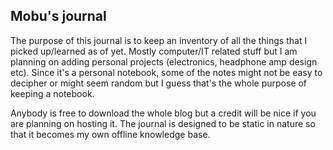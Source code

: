 ## Mobu's journal
The purpose of this journal is to keep an inventory of all the things that I picked up/learned as of yet. Mostly computer/IT related stuff but I am planning on adding personal projects (electronics, headphone amp design etc). Since it's a personal notebook, some of the notes might not be easy to decipher or might seem random but I guess that's the whole purpose of keeping a notebook.

Anybody is free to download the whole blog but a credit will be nice if you are planning on hosting it. The journal is designed to be static in nature so that it becomes my own offline knowledge base.
